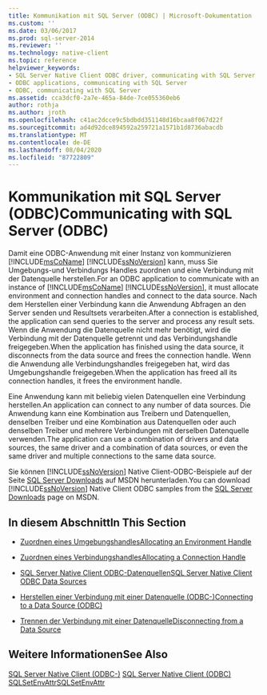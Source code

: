 ```yaml
---
title: Kommunikation mit SQL Server (ODBC) | Microsoft-Dokumentation
ms.custom: ''
ms.date: 03/06/2017
ms.prod: sql-server-2014
ms.reviewer: ''
ms.technology: native-client
ms.topic: reference
helpviewer_keywords:
- SQL Server Native Client ODBC driver, communicating with SQL Server
- ODBC applications, communicating with SQL Server
- ODBC, communicating with SQL Server
ms.assetid: cca3dcf0-2a7e-465a-84de-7ce055360eb6
author: rothja
ms.author: jroth
ms.openlocfilehash: c41ac2dcce9c5bdbdd351148d16bcaa8f067d22f
ms.sourcegitcommit: ad4d92dce894592a259721a1571b1d8736abacdb
ms.translationtype: MT
ms.contentlocale: de-DE
ms.lasthandoff: 08/04/2020
ms.locfileid: "87722809"
---
```

# <a name="communicating-with-sql-server-odbc"></a><span data-ttu-id="7029e-102">Kommunikation mit SQL Server (ODBC)</span><span class="sxs-lookup"><span data-stu-id="7029e-102">Communicating with SQL Server (ODBC)</span></span>
  <span data-ttu-id="7029e-103">Damit eine ODBC-Anwendung mit einer Instanz von kommunizieren [!INCLUDE[msCoName](../../includes/msconame-md.md)] [!INCLUDE[ssNoVersion](../../includes/ssnoversion-md.md)] kann, muss Sie Umgebungs-und Verbindungs Handles zuordnen und eine Verbindung mit der Datenquelle herstellen.</span><span class="sxs-lookup"><span data-stu-id="7029e-103">For an ODBC application to communicate with an instance of [!INCLUDE[msCoName](../../includes/msconame-md.md)] [!INCLUDE[ssNoVersion](../../includes/ssnoversion-md.md)], it must allocate environment and connection handles and connect to the data source.</span></span> <span data-ttu-id="7029e-104">Nach dem Herstellen einer Verbindung kann die Anwendung Abfragen an den Server senden und Resultsets verarbeiten.</span><span class="sxs-lookup"><span data-stu-id="7029e-104">After a connection is established, the application can send queries to the server and process any result sets.</span></span> <span data-ttu-id="7029e-105">Wenn die Anwendung die Datenquelle nicht mehr benötigt, wird die Verbindung mit der Datenquelle getrennt und das Verbindungshandle freigegeben.</span><span class="sxs-lookup"><span data-stu-id="7029e-105">When the application has finished using the data source, it disconnects from the data source and frees the connection handle.</span></span> <span data-ttu-id="7029e-106">Wenn die Anwendung alle Verbindungshandles freigegeben hat, wird das Umgebungshandle freigegeben.</span><span class="sxs-lookup"><span data-stu-id="7029e-106">When the application has freed all its connection handles, it frees the environment handle.</span></span>  
  
 <span data-ttu-id="7029e-107">Eine Anwendung kann mit beliebig vielen Datenquellen eine Verbindung herstellen.</span><span class="sxs-lookup"><span data-stu-id="7029e-107">An application can connect to any number of data sources.</span></span> <span data-ttu-id="7029e-108">Die Anwendung kann eine Kombination aus Treibern und Datenquellen, denselben Treiber und eine Kombination aus Datenquellen oder auch denselben Treiber und mehrere Verbindungen mit derselben Datenquelle verwenden.</span><span class="sxs-lookup"><span data-stu-id="7029e-108">The application can use a combination of drivers and data sources, the same driver and a combination of data sources, or even the same driver and multiple connections to the same data source.</span></span>  
  
 <span data-ttu-id="7029e-109">Sie können [!INCLUDE[ssNoVersion](../../includes/ssnoversion-md.md)] Native Client-ODBC-Beispiele auf der Seite [SQL Server Downloads](https://go.microsoft.com/fwlink/?LinkId=62796) auf MSDN herunterladen.</span><span class="sxs-lookup"><span data-stu-id="7029e-109">You can download [!INCLUDE[ssNoVersion](../../includes/ssnoversion-md.md)] Native Client ODBC samples from the [SQL Server Downloads](https://go.microsoft.com/fwlink/?LinkId=62796) page on MSDN.</span></span>  
  
## <a name="in-this-section"></a><span data-ttu-id="7029e-110">In diesem Abschnitt</span><span class="sxs-lookup"><span data-stu-id="7029e-110">In This Section</span></span>  
  
-   [<span data-ttu-id="7029e-111">Zuordnen eines Umgebungshandles</span><span class="sxs-lookup"><span data-stu-id="7029e-111">Allocating an Environment Handle</span></span>](allocating-an-environment-handle.md)  
  
-   [<span data-ttu-id="7029e-112">Zuordnen eines Verbindungshandles</span><span class="sxs-lookup"><span data-stu-id="7029e-112">Allocating a Connection Handle</span></span>](allocating-a-connection-handle.md)  
  
-   [<span data-ttu-id="7029e-113">SQL Server Native Client ODBC-Datenquellen</span><span class="sxs-lookup"><span data-stu-id="7029e-113">SQL Server Native Client ODBC Data Sources</span></span>](../../integration-services/connection-manager/data-sources.md)  
  
-   [<span data-ttu-id="7029e-114">Herstellen einer Verbindung mit einer Datenquelle &#40;ODBC-&#41;</span><span class="sxs-lookup"><span data-stu-id="7029e-114">Connecting to a Data Source &#40;ODBC&#41;</span></span>](connecting-to-a-data-source-odbc.md)  
  
-   [<span data-ttu-id="7029e-115">Trennen der Verbindung mit einer Datenquelle</span><span class="sxs-lookup"><span data-stu-id="7029e-115">Disconnecting from a Data Source</span></span>](disconnecting-from-a-data-source.md)  
  
## <a name="see-also"></a><span data-ttu-id="7029e-116">Weitere Informationen</span><span class="sxs-lookup"><span data-stu-id="7029e-116">See Also</span></span>  
 <span data-ttu-id="7029e-117">[SQL Server Native Client &#40;ODBC-&#41;](../native-client/odbc/sql-server-native-client-odbc.md) </span><span class="sxs-lookup"><span data-stu-id="7029e-117">[SQL Server Native Client &#40;ODBC&#41;](../native-client/odbc/sql-server-native-client-odbc.md) </span></span>  
 [<span data-ttu-id="7029e-118">SQLSetEnvAttr</span><span class="sxs-lookup"><span data-stu-id="7029e-118">SQLSetEnvAttr</span></span>](../native-client-odbc-api/sqlsetenvattr.md)  
  
  
